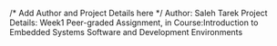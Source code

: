 /* Add Author and Project Details here */
Author: Saleh Tarek
Project Details: Week1 Peer-graded Assignment, in Course:Introduction to Embedded Systems Software and Development Environments


